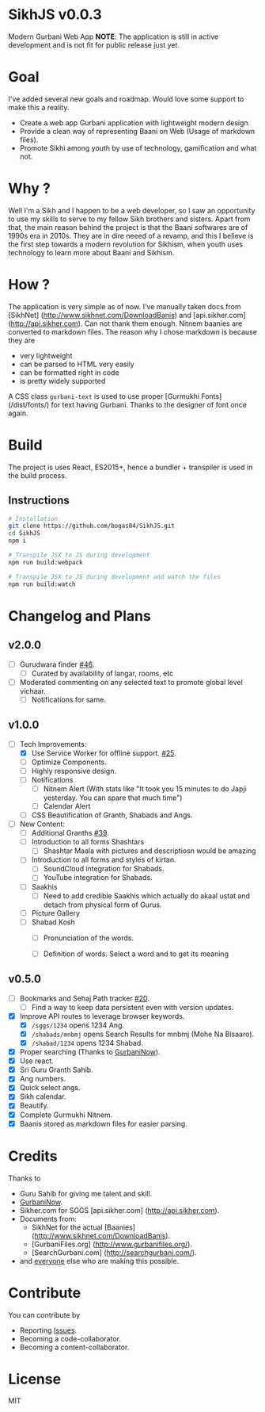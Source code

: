 SikhJS v0.0.3
==
Modern Gurbani Web App
**NOTE**: The application is still in active development and is not fit for public release just yet.

Goal
==
I've added several new goals and roadmap. Would love some support to make this a reality.
* Create a web app Gurbani application with lightweight modern design.
* Provide a clean way of representing Baani on Web (Usage of markdown files).
* Promote Sikhi among youth by use of technology, gamification and what not.

Why ?
==
Well I'm a Sikh and I happen to be a web developer, so I saw an opportunity to use my skills to serve to my fellow Sikh brothers and sisters.
Apart from that, the main reason behind the project is that the Baani softwares are of 1990s era in 2010s.
They are in dire neeed of a revamp, and this I believe is the first step towards a modern revolution for Sikhism, when youth uses technology to learn more about Baani and Sikhism.

How ?
==
The application is very simple as of now. I've manually taken docs from [SikhNet] (http://www.sikhnet.com/DownloadBanis) and [api.sikher.com] (http://api.sikher.com). Can not thank them enough. Nitnem baanies are converted to markdown files. The reason why I chose markdown is because they are
* very lightweight
* can be parsed to HTML very easily
* can be formatted right in code
* is pretty widely supported

A CSS class `gurbani-text` is used to use proper [Gurmukhi Fonts] (/dist/fonts/) for text having Gurbani. Thanks to the designer of font once again.

Build
==
The project is uses React, ES2015+, hence a bundler + transpiler is used in the build process.

## Instructions

```bash
# Installation
git clone https://github.com/bogas04/SikhJS.git
cd SikhJS
npm i

# Transpile JSX to JS during development
npm run build:webpack

# Transpile JSX to JS during development and watch the files
npm run build:watch
```

Changelog and Plans 
==
## v2.0.0
- [ ] Gurudwara finder [#46](https://github.com/bogas04/sikhjs/issues/46).
  - [ ] Curated by availability of langar, rooms, etc
- [ ] Moderated commenting on any selected text to promote global level vichaar.
  - [ ] Notifications for same.

## v1.0.0
- [ ] Tech Improvements:
  - [x] Use Service Worker for offline support. [#25](https://github.com/bogas04/sikhjs/issues/25).
  - [ ] Optimize Components.
  - [ ] Highly responsive design.
  - [ ] Notifications
    - [ ] Nitnem Alert (With stats like "It took you 15 minutes to do Japji yesterday. You can spare that much time")
    - [ ] Calendar Alert
  - [ ] CSS Beautification of Granth, Shabads and Angs.
- [ ] New Content:
  - [ ] Additional Granths [#39](https://github.com/bogas04/sikhjs/issues/39).
  - [ ] Introduction to all forms Shashtars 
    - [ ] Shashtar Maala with pictures and descriptiosn would be amazing
  - [ ] Introduction to all forms and styles of kirtan.
    - [ ] SoundCloud integration for Shabads.
    - [ ] YouTube integration for Shabads.
  - [ ] Saakhis
    - [ ] Need to add credible Saakhis which actually do akaal ustat and detach from physical form of Gurus.
  - [ ] Picture Gallery
  - [ ] Shabad Kosh
    - [ ] Pronunciation of the words.
    - [ ] Definition of words. Select a word and to get its meaning


## v0.5.0
- [ ] Bookmarks and Sehaj Path tracker [#20](https://github.com/bogas04/sikhjs/issues/20).
  - [ ] Find a way to keep data persistent even with version updates.
- [x] Improve API routes to leverage browser keywords.
  - [x] `/sggs/1234` opens 1234 Ang.
  - [x] `/shabads/mnbmj` opens Search Results for mnbmj (Mohe Na Bisaaro).
  - [x] `/shabad/1234` opens 1234 Shabad.
- [x] Proper searching (Thanks to [GurbaniNow](https://github.com/Sarabveer/gurbaninow)).
- [x] Use react.
- [x] Sri Guru Granth Sahib.
- [x] Ang numbers.
- [x] Quick select angs.
- [x] Sikh calendar.
- [x] Beautify.
- [x] Complete Gurmukhi Nitnem.
- [x] Baanis stored as markdown files for easier parsing.

# Credits
Thanks to
* Guru Sahib for giving me talent and skill.
* [GurbaniNow](https://github.com/Sarabveer/gurbaninow).
* Sikher.com for SGGS [api.sikher.com] (http://api.sikher.com).
* Documents from:
  * SikhNet for the actual [Baanies] (http://www.sikhnet.com/DownloadBanis).
  * [GurbaniFiles.org] (http://www.gurbanifiles.org/).
  * [SearchGurbani.com] (http://searchgurbani.com/).
* and [everyone](https://github.com/bogas04/SikhJS/graphs/contributors) else who are making this possible.

# Contribute
You can contribute by
* Reporting [Issues](https://github.com/bogas04/SikhJS/issues/new).
* Becoming a code-collaborator.
* Becoming a content-collaborator.

# License
MIT
